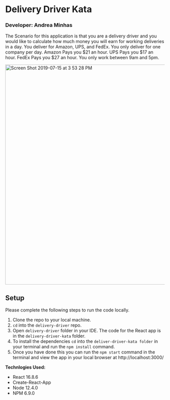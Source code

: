 # Delivery Driver Kata

### Developer: Andrea Minhas

The Scenario for this application is that you are a delivery driver and you would like to calculate how much money you will earn for working deliveries in a day.
You deliver for Amazon, UPS, and FedEx.
You only deliver for one company per day.
Amazon Pays you $21 an hour.
UPS Pays you $17 an hour.
FedEx Pays you \$27 an hour.
You only work between 9am and 5pm.

<img width="696" alt="Screen Shot 2019-07-15 at 3 53 28 PM" src="https://user-images.githubusercontent.com/44379703/61249628-58f64180-a71b-11e9-85da-b5f0eedb7220.png">

## Setup
Please complete the following steps to run the code locally.

1. Clone the repo to your local machine. 
2. ```cd``` into the `delivery-driver` repo.
3. Open `delivery-driver` folder in your IDE. The code for the React app is in the `delivery-driver-kata` folder.
4. To install the dependencies ```cd``` into the `deliver-driver-kata folder` in your terminal and run the ```npm install``` command.
5. Once you have done this you can run the ```npm start``` command in the terminal and view the app in your local browser at http://localhost:3000/

**Technlogies Used:**

- React 16.8.6
- Create-React-App
- Node 12.4.0
- NPM 6.9.0
